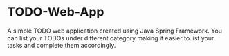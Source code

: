# TODO-Web-App

A simple TODO web application created using Java Spring Framework. You can list your TODOs under different category making it easier to list your tasks and complete them accordingly.

